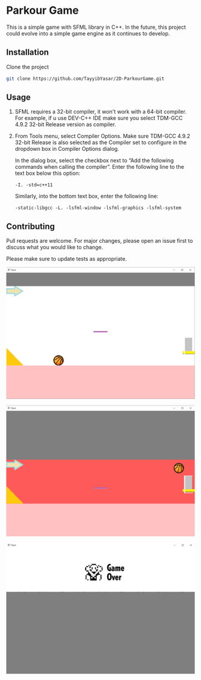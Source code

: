 # Parkour Game

This is a simple game with SFML library in C++. In the future, this project could evolve into a simple game engine as it continues to develop.


## Installation

Clone the project

```bash
git clone https://github.com/TayyibYasar/2D-ParkourGame.git
```

## Usage

1) SFML requires a 32-bit compiler, it won't work with a 64-bit compiler. For example, if u use DEV-C++ IDE make sure you select TDM-GCC 4.9.2 32-bit Release version as compiler.

2) From Tools menu, select Compiler Options. Make sure TDM-GCC 4.9.2 32-bit Release is also selected as the Compiler set to configure in the dropdown box in Compiler Options dialog. 

    In the dialog box, select the  checkbox next to “Add the following commands when calling the compiler”. Enter the following line to the 
text box below this option: 

       -I. -std=c++11 

      Similarly, into the bottom text box, enter the following line: 

       -static-libgcc -L. -lsfml-window -lsfml-graphics -lsfml-system


## Contributing

Pull requests are welcome. For major changes, please open an issue first
to discuss what you would like to change.

Please make sure to update tests as appropriate.


![alt text](https://github.com/TayyibYasar/2D-ParkourGame/blob/main/Game%20start.png)

![alt text](https://github.com/TayyibYasar/2D-ParkourGame/blob/main/Game-middle.png)

![alt text](https://github.com/TayyibYasar/2D-ParkourGame/blob/main/Game-end.png)
